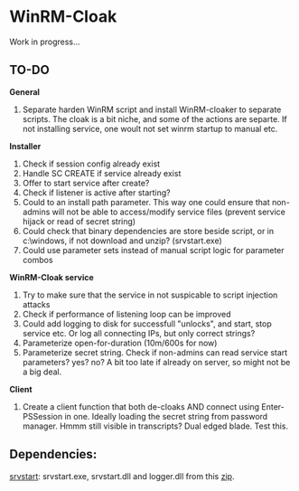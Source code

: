 # WinRM-Cloak

Work in progress...

## TO-DO

**General**
1. Separate harden WinRM script and install WinRM-cloaker to separate scripts. The cloak is a bit niche, and some of the actions are separte. If not installing service, one woult not set winrm startup to manual etc.

**Installer**
1. Check if session config already exist
2. Handle SC CREATE if service already exist
3. Offer to start service after create?
4. Check if listener is active after starting?
5. Could to an install path parameter. This way one could ensure that non-admins will not be able to access/modify service files (prevent service hijack or read of secret string)
6. Could check that binary dependencies are store beside script, or in c:\windows, if not download and unzip? (srvstart.exe)
7. Could use parameter sets instead of manual script logic for parameter combos

**WinRM-Cloak service**
1. Try to make sure that the service in not suspicable to script injection attacks
2. Check if performance of listening loop can be improved
3. Could add logging to disk for successfull "unlocks", and start, stop service etc. Or log all connecting IPs, but only correct strings?
4. Parameterize open-for-duration (10m/600s for now)
5. Parameterize secret string. Check if non-admins can read service start parameters? yes? no? A bit too late if already on server, so might not be a big deal.

**Client**
1. Create a client function that both de-cloaks AND connect using Enter-PSSession in one. Ideally loading the secret string from password manager. Hmmm still visible in transcripts? Dual edged blade. Test this.


## Dependencies:
[srvstart](https://github.com/rozanski/srvstart/blob/master/srvstart/srvstart_run.v110.zip): srvstart.exe, srvstart.dll and logger.dll from this [zip](https://github.com/rozanski/srvstart/blob/master/srvstart/srvstart_run.v110.zip).
